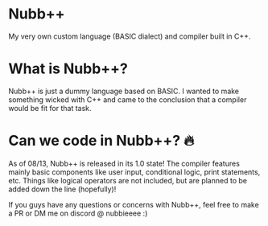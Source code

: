# Nubb++ 
My very own custom language (BASIC dialect) and compiler built in C++.

# What is Nubb++? 
Nubb++ is just a dummy language based on BASIC. 
I wanted to make something wicked with C++ and came to the conclusion that a compiler would be fit for that task.

# Can we code in Nubb++? 🔥
As of 08/13, Nubb++ is released in its 1.0 state! The compiler features mainly basic components like user input, conditional logic, print statements, etc. Things like logical operators are not included, but are planned to be added down the line (hopefully)!

If you guys have any questions or concerns with Nubb++, feel free to make a PR or DM me on discord @ nubbieeee :)

